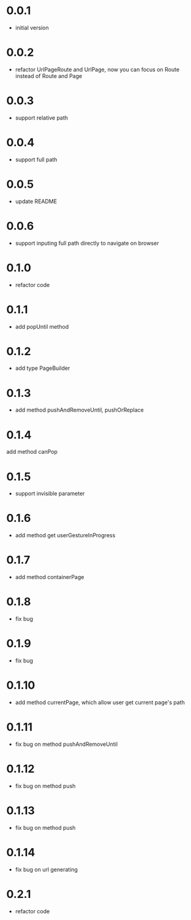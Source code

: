 # 0.0.1

- initial version

# 0.0.2

- refactor UrlPageRoute and UrlPage, now you can focus on Route instead of Route and Page

# 0.0.3

- support relative path

# 0.0.4

- support full path

# 0.0.5

- update README

# 0.0.6

- support inputing full path directly to navigate on browser

# 0.1.0

- refactor code

# 0.1.1

- add popUntil method

# 0.1.2

- add type PageBuilder

# 0.1.3

- add method pushAndRemoveUntil, pushOrReplace

# 0.1.4

add method canPop

# 0.1.5

- support invisible parameter

# 0.1.6

- add method get userGestureInProgress

# 0.1.7

- add method containerPage

# 0.1.8

- fix bug

# 0.1.9

- fix bug

# 0.1.10

- add method currentPage, which allow user get current page's path

# 0.1.11

- fix bug on method pushAndRemoveUntil

# 0.1.12

- fix bug on method push

# 0.1.13

- fix bug on method push

# 0.1.14

- fix bug on url generating

# 0.2.1

- refactor code